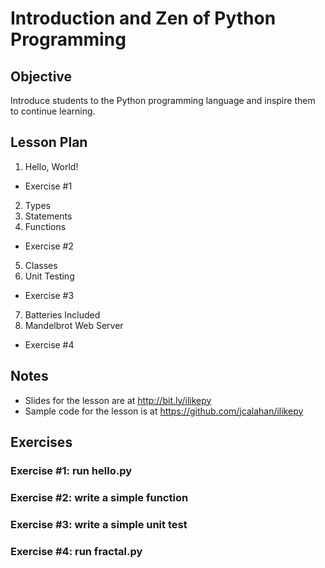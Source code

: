 # Introduction and Zen of Python Programming

## Objective

Introduce students to the Python programming language and inspire them to
continue learning.

## Lesson Plan

1. Hello, World!
  * Exercise #1
2. Types
3. Statements
4. Functions
  * Exercise #2
5. Classes
6. Unit Testing
  * Exercise #3
7. Batteries Included
8. Mandelbrot Web Server
  * Exercise #4

## Notes

* Slides for the lesson are at <http://bit.ly/ilikepy>
* Sample code for the lesson is at <https://github.com/jcalahan/ilikepy>

## Exercises

### Exercise #1: run hello.py

### Exercise #2: write a simple function

### Exercise #3: write a simple unit test

### Exercise #4: run fractal.py
